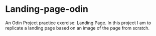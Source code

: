 # Landing-page-odin
An Odin Project practice exercise: Landing Page. In this project I am to replicate a landing page based on an image of the page from scratch.
